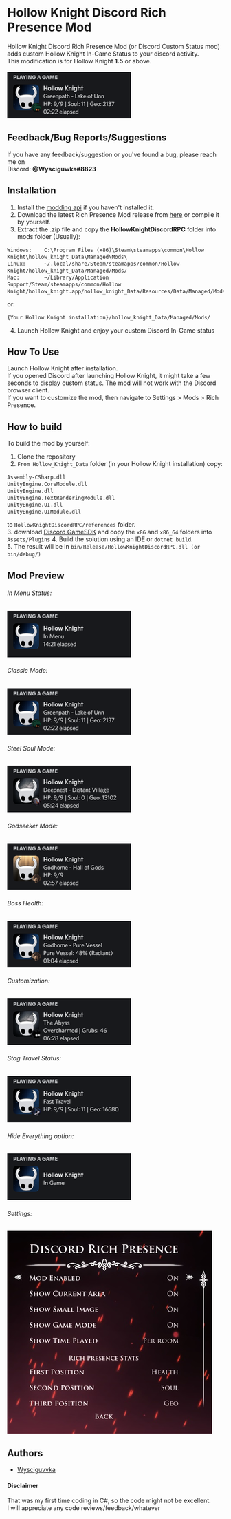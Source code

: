 
# Hollow Knight Discord Rich Presence Mod
Hollow Knight Discord Rich Presence Mod (or Discord Custom Status mod) adds custom Hollow Knight In-Game Status to your discord activity.\
This modification is for Hollow Knight __1.5__ or above.\
\
![Preview](/Previews/presence.png)

## Feedback/Bug Reports/Suggestions

If you have any feedback/suggestion or you've found a bug, please reach me on\
Discord: __@Wysciguwka#8823__


## Installation
1. Install the [modding api](https://github.com/hk-modding/api) if you haven't installed it.
2. Download the latest Rich Presence Mod release from [here](https://github.com/Wysciguvvka/Hollow-Knight-Discord-RPC/releases) or compile it by yourself.
3. Extract the .zip file and copy the __HollowKnightDiscordRPC__ folder into mods folder
(Usually):

``` 
Windows:	C:\Program Files (x86)\Steam\steamapps\common\Hollow Knight\hollow_knight_Data\Managed\Mods\
Linux:		~/.local/share/Steam/steamapps/common/Hollow Knight/hollow_knight_Data/Managed/Mods/
Mac:		~/Library/Application Support/Steam/steamapps/common/Hollow Knight/hollow_knight.app/hollow_knight_Data/Resources/Data/Managed/Mods/
```
or:
```
{Your Hollow Knight installation}/hollow_knight_Data/Managed/Mods/
```
4. Launch Hollow Knight and enjoy your custom Discord In-Game status
## How To Use

Launch Hollow Knight after installation.\
If you opened Discord after launching Hollow Knight, it might take a few seconds to display custom status.
The mod will not work with the Discord browser client.\
If you want to customize the mod, then navigate to Settings > Mods > Rich Presence.


## How to build

To build the mod by yourself:
1. Clone the repository
2. `From Hollow_Knight_Data` folder (in your Hollow Knight installation) copy:
```
Assembly-CSharp.dll
UnityEngine.CoreModule.dll
UnityEngine.dll
UnityEngine.TextRenderingModule.dll
UnityEngine.UI.dll
UnityEngine.UIModule.dll
```
to `HollowKnightDiscordRPC/references` folder.\
3. download [Discord GameSDK](https://discord.com/developers/docs/game-sdk/sdk-starter-guide) and copy the `x86` and `x86_64` folders into `Assets/Plugins`
4. Build the solution using an IDE or `dotnet build`.\
5. The result will be in `bin/Release/HollowKnightDiscordRPC.dll (or bin/debug/)`

## Mod Preview

###### In Menu Status:
![Menu](/Previews/menu.png)
###### Classic Mode:
![Classic Mode](/Previews/presence.png)
###### Steel Soul Mode:
![Steel Soul Mode](/Previews/steel.png)
###### Godseeker Mode:
![Godseeker Mode](/Previews/godseeker.png)
###### Boss Health:
![Customization](/Previews/bosshp.png)
###### Customization:
![Customization](/Previews/others.png)
###### Stag Travel Status:
![Stag Travel](/Previews/travel.png)
###### Hide Everything option:
![Hide Everything](/Previews/hide.png)
###### Settings:
![Settings](/Previews/settings.jpg)

## Authors

- [Wysciguvvka](https://www.github.com/Wysciguvvka)

#### Disclaimer

That was my first time coding in C#, so the code might not be excellent.\
I will appreciate any code reviews/feedback/whatever

